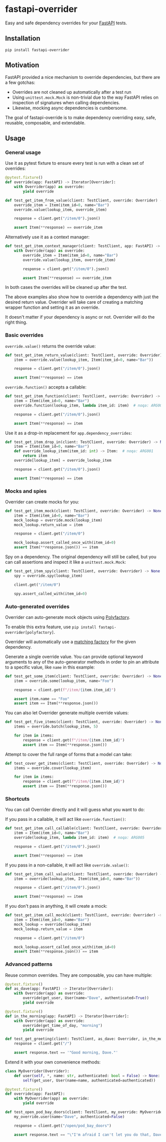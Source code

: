 # fastapi-overrider

Easy and safe dependency overrides for your [FastAPI](https://fastapi.tiangolo.com/) tests. 

## Installation

`pip install fastapi-overrider`

## Motivation

FastAPI provided a nice mechanism to override dependencies, but there are a few gotchas:

- Overrides are not cleaned up automatically after a test run
- Using `unittest.mock.Mock` is non-trivial due to the way FastAPI relies on inspection
  of signatures when calling dependencies.
- Likewise, mocking async dependencies is cumbersome.

The goal of fastapi-override is to make dependency overriding easy, safe, reusable, composable,
and extendable.

## Usage

### General usage

Use it as pytest fixture to ensure every test is run with a clean set of overrides:

```python
@pytest.fixture()
def override(app: FastAPI) -> Iterator[Overrider]:
    with Overrider(app) as override:
        yield override

def test_get_item_from_value(client: TestClient, override: Overrider) -> None:
    override_item = Item(item_id=0, name="Bar")
    override.value(lookup_item, override_item)

    response = client.get("/item/0").json()

    assert Item(**response) == override_item
```

Alternatively use it as a context manager:

```python
def test_get_item_context_manager(client: TestClient, app: FastAPI) -> None:
    with Overrider(app) as override:
        override_item = Item(item_id=0, name="Bar")
        override.value(lookup_item, override_item)

        response = client.get("/item/0").json()

        assert Item(**response) == override_item
```

In both cases the overrides will be cleaned up after the test.

The above examples also show how to override a dependency with just the desired return
value. Overrider will take care of creating a matching wrapper function and setting it
as an override.

It doesn't matter if your dependency is async or not. Overrider will do the right thing.

### Basic overrides

`override.value()` returns the override value:

```python
def test_get_item_return_value(client: TestClient, override: Overrider) -> None:
    item = override.value(lookup_item, Item(item_id=0, name="Bar"))

    response = client.get("/item/0").json()

    assert Item(**response) == item
```

`override.function()` accepts a callable:

```python
def test_get_item_function(client: TestClient, override: Overrider) -> None:
    item = Item(item_id=0, name="Bar")
    override.function(lookup_item, lambda item_id: item)  # noqa: ARG005

    response = client.get("/item/0").json()

    assert Item(**response) == item
```

Use it as a drop-in replacement for `app.dependency_overrides`:

```python
def test_get_item_drop_in(client: TestClient, override: Overrider) -> None:
    item = Item(item_id=0, name="Bar")
    def override_lookup_item(item_id: int) -> Item:  # noqa: ARG001
        return item
    override[lookup_item] = override_lookup_item

    response = client.get("/item/0").json()

    assert Item(**response) == item
```

### Mocks and spies

Overrider can create mocks for you:

```python
def test_get_item_mock(client: TestClient, override: Overrider) -> None:
    item = Item(item_id=0, name="Bar")
    mock_lookup = override.mock(lookup_item)
    mock_lookup.return_value = item

    response = client.get("/item/0")

    mock_lookup.assert_called_once_with(item_id=0)
    assert Item(**response.json()) == item
```

Spy on a dependency. The original dependency will still be called, but you can call assertions
and inspect it like a `unittest.mock.Mock`:

```python
def test_get_item_spy(client: TestClient, override: Overrider) -> None:
    spy = override.spy(lookup_item)

    client.get("/item/0")

    spy.assert_called_with(item_id=0)
```

### Auto-generated overrides

Overrider can auto-generate mock objects using [Polyfactory](https://polyfactory.litestar.dev/).

To enable this extra feature, use `pip install fastapi-overrider[polyfactory]`.

Overrider will automatically use a
[matching factory](https://polyfactory.litestar.dev/usage/library_factories/index.html)
for the given dependency.

Generate a single override value. You can provide optional keyword arguments to any of the
auto-generator methods in order to pin an attribute to a specific value, like `name` in
this example:

```python
def test_get_some_item(client: TestClient, override: Overrider) -> None:
    item = override.some(lookup_item, name="Foo")

    response = client.get(f"/item/{item.item_id}")

    assert item.name == "Foo"
    assert item == Item(**response.json())
```

You can also let Overrider generate multiple override values:

```python
def test_get_five_items(client: TestClient, override: Overrider) -> None:
    items = override.batch(lookup_item, 5)

    for item in items:
        response = client.get(f"/item/{item.item_id}")
        assert item == Item(**response.json())
```

Attempt to cover the full range of forms that a model can take:

```python
def test_cover_get_items(client: TestClient, override: Overrider) -> None:
    items = override.cover(lookup_item)

    for item in items:
        response = client.get(f"/item/{item.item_id}")
        assert item == Item(**response.json())
```

### Shortcuts

You can call Overrider directly and it will guess what you want to do:

If you pass in a callable, it will act like `override.function()`:

```python
def test_get_item_call_callable(client: TestClient, override: Overrider) -> None:
    item = Item(item_id=0, name="Bar")
    override(lookup_item, lambda item_id: item)  # noqa: ARG005

    response = client.get("/item/0").json()

    assert Item(**response) == item
```

If you pass in a non-callable, it will act like `override.value()`:

```python
def test_get_item_call_value(client: TestClient, override: Overrider) -> None:
    item = override(lookup_item, Item(item_id=0, name="Bar"))

    response = client.get("/item/0").json()

    assert Item(**response) == item
```

If you don't pass in anything, it will create a mock:

```python
def test_get_item_call_mock(client: TestClient, override: Overrider) -> None:
    item = Item(item_id=0, name="Bar")
    mock_lookup = override(lookup_item)
    mock_lookup.return_value = item

    response = client.get("/item/0")

    mock_lookup.assert_called_once_with(item_id=0)
    assert Item(**response.json()) == item
```

### Advanced patterns

Reuse common overrides. They are composable, you can have multiple:

```python
@pytest.fixture()
def as_dave(app: FastAPI) -> Iterator[Overrider]:
    with Overrider(app) as override:
        override(get_user, User(name="Dave", authenticated=True))
        yield override

@pytest.fixture()
def in_the_morning(app: FastAPI) -> Iterator[Overrider]:
    with Overrider(app) as override:
        override(get_time_of_day, "morning")
        yield override

def test_get_greeting(client: TestClient, as_dave: Overrider, in_the_morning: Overrider) -> None:
    response = client.get("/")

    assert response.text == '"Good morning, Dave."'
```

Extend it with your own convenience methods:

```python
class MyOverrider(Overrider):
    def user(self, *, name: str, authenticated: bool = False) -> None:
        self(get_user, User(name=name, authenticated=authenticated))

@pytest.fixture()
def override(app: FastAPI):
    with MyOverrider(app) as override:
        yield override

def test_open_pod_bay_doors(client: TestClient, my_override: MyOverrider) -> None:
    my_override.user(name="Dave", authenticated=False)

    response = client.get("/open/pod_bay_doors")

    assert response.text == "\"I'm afraid I can't let you do that, Dave.\""
```
